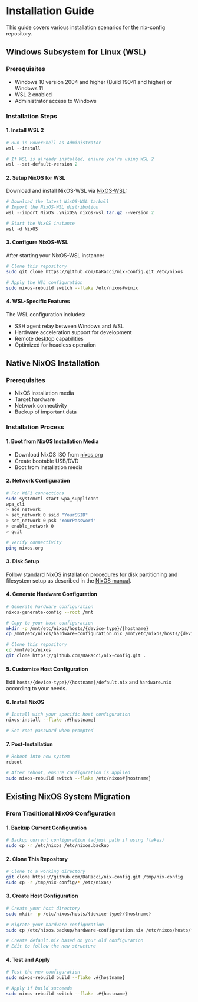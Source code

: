 # Installation Guide

This guide covers various installation scenarios for the nix-config repository.

## Windows Subsystem for Linux (WSL)

### Prerequisites

- Windows 10 version 2004 and higher (Build 19041 and higher) or Windows 11
- WSL 2 enabled
- Administrator access to Windows

### Installation Steps

#### 1. Install WSL 2

```powershell
# Run in PowerShell as Administrator
wsl --install

# If WSL is already installed, ensure you're using WSL 2
wsl --set-default-version 2
```

#### 2. Setup NixOS for WSL

Download and install NixOS-WSL via [NixOS-WSL](https://github.com/nix-community/NixOS-WSL):

```powershell
# Download the latest NixOS-WSL tarball
# Import the NixOS-WSL distribution
wsl --import NixOS .\NixOS\ nixos-wsl.tar.gz --version 2

# Start the NixOS instance
wsl -d NixOS
```

#### 3. Configure NixOS-WSL

After starting your NixOS-WSL instance:

```bash
# Clone this repository
sudo git clone https://github.com/DaRacci/nix-config.git /etc/nixos

# Apply the WSL configuration
sudo nixos-rebuild switch --flake /etc/nixos#winix
```

#### 4. WSL-Specific Features

The WSL configuration includes:

- SSH agent relay between Windows and WSL
- Hardware acceleration support for development
- Remote desktop capabilities
- Optimized for headless operation

## Native NixOS Installation

### Prerequisites

- NixOS installation media
- Target hardware
- Network connectivity
- Backup of important data

### Installation Process

#### 1. Boot from NixOS Installation Media

- Download NixOS ISO from [nixos.org](https://nixos.org/download.html)
- Create bootable USB/DVD
- Boot from installation media

#### 2. Network Configuration

```bash
# For WiFi connections
sudo systemctl start wpa_supplicant
wpa_cli
> add_network
> set_network 0 ssid "YourSSID"
> set_network 0 psk "YourPassword"
> enable_network 0
> quit

# Verify connectivity
ping nixos.org
```

#### 3. Disk Setup

Follow standard NixOS installation procedures for disk partitioning and filesystem setup as described in the [NixOS manual](https://nixos.org/manual/nixos/stable/index.html#sec-installation).

#### 4. Generate Hardware Configuration

```bash
# Generate hardware configuration
nixos-generate-config --root /mnt

# Copy to your host configuration
mkdir -p /mnt/etc/nixos/hosts/{device-type}/{hostname}
cp /mnt/etc/nixos/hardware-configuration.nix /mnt/etc/nixos/hosts/{device-type}/{hostname}/hardware.nix

# Clone this repository
cd /mnt/etc/nixos
git clone https://github.com/DaRacci/nix-config.git .
```

#### 5. Customize Host Configuration

Edit `hosts/{device-type}/{hostname}/default.nix` and `hardware.nix` according to your needs.

#### 6. Install NixOS

```bash
# Install with your specific host configuration
nixos-install --flake .#{hostname}

# Set root password when prompted
```

#### 7. Post-Installation

```bash
# Reboot into new system
reboot

# After reboot, ensure configuration is applied
sudo nixos-rebuild switch --flake /etc/nixos#{hostname}
```

## Existing NixOS System Migration

### From Traditional NixOS Configuration

#### 1. Backup Current Configuration

```bash
# Backup current configuration (adjust path if using flakes)
sudo cp -r /etc/nixos /etc/nixos.backup
```

#### 2. Clone This Repository

```bash
# Clone to a working directory
git clone https://github.com/DaRacci/nix-config.git /tmp/nix-config
sudo cp -r /tmp/nix-config/* /etc/nixos/
```

#### 3. Create Host Configuration

```bash
# Create your host directory
sudo mkdir -p /etc/nixos/hosts/{device-type}/{hostname}

# Migrate your hardware configuration
sudo cp /etc/nixos.backup/hardware-configuration.nix /etc/nixos/hosts/{device-type}/{hostname}/hardware.nix

# Create default.nix based on your old configuration
# Edit to follow the new structure
```

#### 4. Test and Apply

```bash
# Test the new configuration
sudo nixos-rebuild build --flake .#{hostname}

# Apply if build succeeds
sudo nixos-rebuild switch --flake .#{hostname}
```
